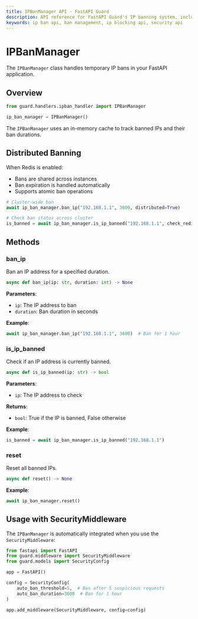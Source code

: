 ```yaml
---
title: IPBanManager API - FastAPI Guard
description: API reference for FastAPI Guard's IP banning system, including automatic and manual IP management
keywords: ip ban api, ban management, ip blocking api, security api
---
```


# IPBanManager

The `IPBanManager` class handles temporary IP bans in your FastAPI application.

## Overview

```python
from guard.handlers.ipban_handler import IPBanManager

ip_ban_manager = IPBanManager()
```

The `IPBanManager` uses an in-memory cache to track banned IPs and their ban durations.

## Distributed Banning
When Redis is enabled:
- Bans are shared across instances
- Ban expiration is handled automatically
- Supports atomic ban operations

```python
# Cluster-wide ban
await ip_ban_manager.ban_ip("192.168.1.1", 3600, distributed=True)

# Check ban status across cluster
is_banned = await ip_ban_manager.is_ip_banned("192.168.1.1", check_redis=True)
```

## Methods

### ban_ip

Ban an IP address for a specified duration.

```python
async def ban_ip(ip: str, duration: int) -> None
```

**Parameters**:
- `ip`: The IP address to ban
- `duration`: Ban duration in seconds

**Example**:
```python
await ip_ban_manager.ban_ip("192.168.1.1", 3600)  # Ban for 1 hour
```

### is_ip_banned

Check if an IP address is currently banned.

```python
async def is_ip_banned(ip: str) -> bool
```

**Parameters**:
- `ip`: The IP address to check

**Returns**:
- `bool`: True if the IP is banned, False otherwise

**Example**:
```python
is_banned = await ip_ban_manager.is_ip_banned("192.168.1.1")
```

### reset

Reset all banned IPs.

```python
async def reset() -> None
```

**Example**:
```python
await ip_ban_manager.reset()
```

## Usage with SecurityMiddleware

The `IPBanManager` is automatically integrated when you use the `SecurityMiddleware`:

```python
from fastapi import FastAPI
from guard.middleware import SecurityMiddleware
from guard.models import SecurityConfig

app = FastAPI()

config = SecurityConfig(
    auto_ban_threshold=5,  # Ban after 5 suspicious requests
    auto_ban_duration=3600  # Ban for 1 hour
)

app.add_middleware(SecurityMiddleware, config=config)
```
